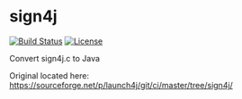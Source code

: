 # sign4j

[![Build Status](https://travis-ci.org/micpe083/sign4j.svg?branch=master)](https://travis-ci.org/micpe083/sign4j)
[![License](https://img.shields.io/badge/license-Apache--2.0-blue.svg)](http://www.apache.org/licenses/LICENSE-2.0)

Convert sign4j.c to Java

Original located here:
https://sourceforge.net/p/launch4j/git/ci/master/tree/sign4j/
